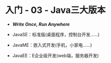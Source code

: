# 入门 - 03 - Java三大版本

- ***Write Once, Run Anywhere***

  

- JavaSE：标准版(桌面程序，控制台开发......)

- JavaME：嵌入式开发(手机，小家电......)

- JavaEE：E企业级开发(web端，服务器开发)

 